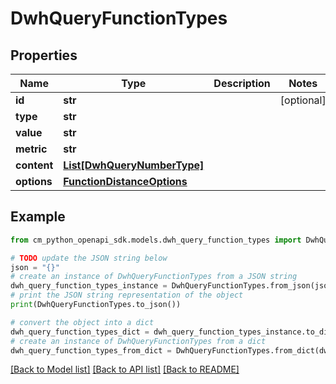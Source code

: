 # DwhQueryFunctionTypes


## Properties

Name | Type | Description | Notes
------------ | ------------- | ------------- | -------------
**id** | **str** |  | [optional] 
**type** | **str** |  | 
**value** | **str** |  | 
**metric** | **str** |  | 
**content** | [**List[DwhQueryNumberType]**](DwhQueryNumberType.md) |  | 
**options** | [**FunctionDistanceOptions**](FunctionDistanceOptions.md) |  | 

## Example

```python
from cm_python_openapi_sdk.models.dwh_query_function_types import DwhQueryFunctionTypes

# TODO update the JSON string below
json = "{}"
# create an instance of DwhQueryFunctionTypes from a JSON string
dwh_query_function_types_instance = DwhQueryFunctionTypes.from_json(json)
# print the JSON string representation of the object
print(DwhQueryFunctionTypes.to_json())

# convert the object into a dict
dwh_query_function_types_dict = dwh_query_function_types_instance.to_dict()
# create an instance of DwhQueryFunctionTypes from a dict
dwh_query_function_types_from_dict = DwhQueryFunctionTypes.from_dict(dwh_query_function_types_dict)
```
[[Back to Model list]](../README.md#documentation-for-models) [[Back to API list]](../README.md#documentation-for-api-endpoints) [[Back to README]](../README.md)



